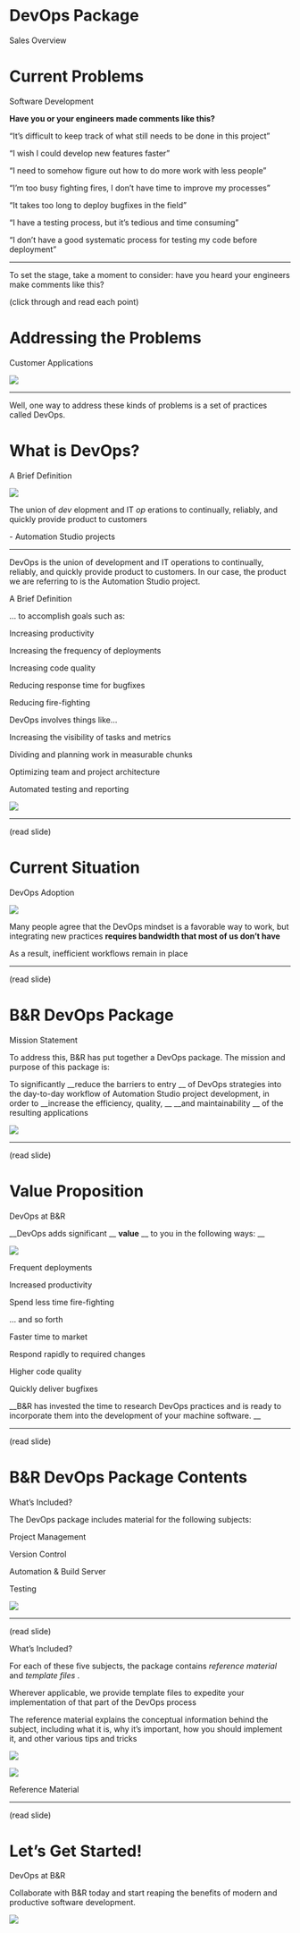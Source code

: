 # DevOps Package

Sales Overview

# Current Problems

Software Development

__Have you or your engineers made comments like this?__

“It’s difficult to keep track of what still needs to be done in this project”

“I wish I could develop new features faster”

“I need to somehow figure out how to do more work with less people”

“I’m too busy fighting fires\, I don’t have time to improve my processes”

“It takes too long to deploy bugfixes in the field”

“I have a testing process\, but it’s tedious and time consuming”

“I don’t have a good systematic process for testing my code before deployment”

---

To set the stage, take a moment to consider: have you heard your engineers make comments like this? 

(click through and read each point)


# Addressing the Problems

Customer Applications

![](img%5CDevOps%20Package%20Sales%20Overview0.png)

---

Well, one way to address these kinds of problems is a set of practices called DevOps. 

# What is DevOps?

A Brief Definition

![](img%5CDevOps%20Package%20Sales%20Overview1.png)

The union of  _dev_ elopment and IT  _op_ erations to continually\, reliably\, and quickly provide product  to customers

\- Automation Studio projects

---

DevOps is the union of development and IT operations to continually, reliably, and quickly provide product to customers. 
In our case, the product we are referring to is the Automation Studio project.


A Brief Definition

… to accomplish goals such as:

Increasing productivity

Increasing the frequency of deployments

Increasing code quality

Reducing response time for bugfixes

Reducing fire\-fighting

DevOps involves things like…

Increasing the visibility of tasks and metrics

Dividing and planning work in measurable chunks

Optimizing team and project architecture

Automated testing and reporting

![](img%5CDevOps%20Package%20Sales%20Overview2.png)

---

(read slide)

# Current Situation

DevOps Adoption

![](img%5CDevOps%20Package%20Sales%20Overview3.png)

Many people agree that the DevOps mindset is a favorable way to work\, but integrating new practices  __requires bandwidth that most of us don’t have__

As a result\, inefficient workflows remain in place

---

(read slide)

# B&R DevOps Package

Mission Statement

To address this\, B&R has put together a DevOps package\. The mission and purpose of this package is:

To significantly  __reduce the barriers to entry __ of DevOps strategies into the day\-to\-day workflow of Automation Studio project development\, in order to  __increase the efficiency\, quality\, __  __and maintainability __ of the resulting applications

![](img%5CDevOps%20Package%20Sales%20Overview4.png)

---

(read slide)

# Value Proposition

DevOps at B&R

__DevOps adds significant __  __value__  __ to you in the following ways: __

![](img%5CDevOps%20Package%20Sales%20Overview5.png)

Frequent deployments

Increased productivity

Spend less time fire\-fighting

… and so forth

Faster time to market

Respond rapidly to required changes

Higher code quality

Quickly deliver bugfixes

__B&R has invested the time to research DevOps practices and is ready to incorporate them into the development of your machine software\.  __

---

(read slide)

# B&R DevOps Package Contents

What’s Included?

The DevOps package includes material for the following subjects:

Project Management

Version Control

Automation & Build Server

Testing

![](img%5CDevOps%20Package%20Sales%20Overview6.png)

---

(read slide)


What’s Included?

For each of these five subjects\, the package contains  _reference material_  and  _template files_ \.

Wherever applicable\, we provide template files to expedite your implementation of that part of the DevOps process

The reference material explains the conceptual information behind the subject\, including what it is\, why it’s important\, how you should implement it\, and other various tips and tricks

![](img%5CDevOps%20Package%20Sales%20Overview7.png)

![](img%5CDevOps%20Package%20Sales%20Overview8.png)

Reference Material

---

(read slide)


# Let’s Get Started!

DevOps at B&R

Collaborate with B&R today and start reaping the benefits of modern and productive software development\.

![](img%5CDevOps%20Package%20Sales%20Overview9.png)

